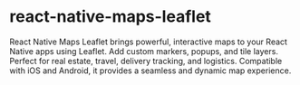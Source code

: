 # react-native-maps-leaflet
React Native Maps Leaflet brings powerful, interactive maps to your React Native apps using Leaflet. Add custom markers, popups, and tile layers. Perfect for real estate, travel, delivery tracking, and logistics. Compatible with iOS and Android, it provides a seamless and dynamic map experience.
